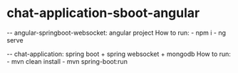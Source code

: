 # chat-application-sboot-angular

-- angular-springboot-websocket: angular project
  How to run:
 	- npm i
 	- ng serve


-- chat-application: spring boot + spring websocket + mongodb
    How to run:
    - mvn clean install
    - mvn spring-boot:run
